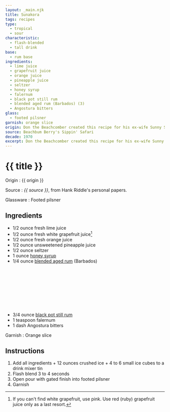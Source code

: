 ```yaml
---
layout: _main.njk
title: Sunakora
tags: recipes
type:
  - tropical
  - sour
characteristic:
  - flash-blended
  - tall drink
base:
  - rum base
ingredients:
  - lime juice
  - grapefruit juice
  - orange juice
  - pineapple juice
  - seltzer
  - honey syrup
  - falernum
  - black pot still rum
  - blended aged rum (Barbados) (3)
  - Angostura bitters
glass:
  - footed pilsner
garnish: orange slice
origin: Don the Beachcomber created this recipe for his ex-wife Sunny Sund (nicknamed "Sunkora, Queen of the Beachcombers"). Adapted from the version served at the Don the Beachcomber's Palm Beach, Calif. location in the 1970s.
source: Beachbum Berry's Sippin' Safari
decade: 1970
excerpt: Don the Beachcomber created this recipe for his ex-wife Sunny Sund (nicknamed “Sunkora, Queen of the Beachcombers”). Adapted from the version served at the Don the Beachcomber's Palm Beach, Calif. location in the 1970s.
---
```


<!-- markdownlint-disable MD025 -->
# {{ title }}
<!-- markdownlint-disable MD025 -->

Origin
  : {{ origin }}

Source
  : <cite>{{ source }}</cite>, from Hank Riddle's personal papers.

Glassware
  : Footed pilsner

## Ingredients

- 1/2 ounce fresh lime juice
- 1/2 ounce fresh white grapefruit juice[^1]
- 1/2 ounce fresh orange juice
- 1/2 ounce unsweetened pineapple juice
- 1/2 ounce seltzer
- 1 ounce [honey syrup](/mixes/honey-syrup)
- 1/4 ounce [blended aged rum](/rums/05-rum-blended-aged/) (Barbados)<icon-l space="1em" class="bigger" label="(3)"><span class="with-icon"><svg class="icon"><use href="/assets/images/icons/circle-3.svg#circle-3"></use></svg></span></icon-l>
- 3/4 ounce [black pot still rum](/rums/10-rum-black-pot-still/)
- 1 teaspoon falernum
- 1 dash Angostura bitters

[^1]: If you can't find white grapefruit, use pink. Use red (ruby) grapefruit juice only as a last resort.

Garnish
  : Orange slice

## Instructions

1. Add all ingredients + 12 ounces crushed ice + 4 to 6 small ice cubes to a drink mixer tin
2. Flash blend 3 to 4 seconds
3. Open pour with gated finish into footed pilsner
4. Garnish

